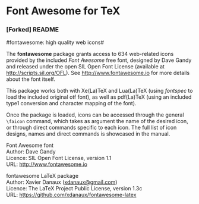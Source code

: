 # Font Awesome for TeX

### [Forked] README

#fontawesome: high quality web icons#

The **fontawesome** package grants access to 634 web-related icons provided by
the included _Font Awesome_ free font, designed by Dave Gandy and released under
the open SIL Open Font License (available at http://scripts.sil.org/OFL).
See http://www.fontawesome.io for more details about the font itself.

This package works both with Xe(La)TeX and Lua(La)TeX (using _fontspec_ to load
the included original otf font), as well as pdf(La)TeX (using an included
type1 conversion and character mapping of the font).

Once the package is loaded, icons can be accessed through the general `\faicon`
command, which takes as argument the name of the desired icon, or through direct
commands specific to each icon. The full list of icon designs, names and direct
commands is showcased in the manual.


Font Awesome font<br/>
Author: Dave Gandy<br/>
Licence: SIL Open Font License, version 1.1<br/>
URL: http://www.fontawesome.io

fontawesome LaTeX package<br/>
Author: Xavier Danaux (<xdanaux@gmail.com>)<br/>
Licence: The LaTeX Project Public License, version 1.3c<br/>
URL: https://github.com/xdanaux/fontawesome-latex
